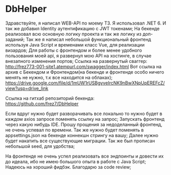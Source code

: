 # DbHelper
Здравствуйте, я написал WEB-API по моему ТЗ. Я использовал .NET 6. И так же добавил Identity аутентификацию с JWT токенами;
На бекенде реализовал всю основную логику проекта и так же логику из доп-заданий;
Так же я написал небольшой функциональный фронтенд используя Java Script и временами класс Vue, для реализации визардов;
Для работы с фронтендом и более менее удобного пользования моей api, я развернул мою API на хостинге, в случае внезапного изменения портов;
Ссылка на развернутый сваггер: http://frez773-001-site1.atempurl.com/swagger/index.html
Вот ссылка на архив с Бекендом и Фронтендом(на бекенде и фронтенде особо ничего менять не нужно, т.к все находится на облаках);
https://drive.google.com/file/d/1mUW1rUSBgyveIrcNK9nBwXNpUpEREFcZ/view?usp=drive_link

Ссылка на гитхаб репозиторий бекенда: 
https://github.com/frez7/DbHelper

Если вдруг нужно будет разворачивать все локально то нужно будет в каждом axios запросе поменять ссылку на запрос;
Запускать фронтенд через какую нибудь IDE.
Прошу прощения за недоделанный фронтенд, не очень успевал по времени.
Так же нужно будет поменять в appsettings.json на бекенде коннекшн стрингу на вашу;
Далее нужно будет накатить все существующие миграции. Так же был прописан небольшой seed, для удобства;

На фронтенде не очень успел реализовать все эндпоинты и довести их до идеала, ибо не имею большого опыта в работе с Java Script;
Надеюсь на хороший фидбэк. Благодарю за code review;
